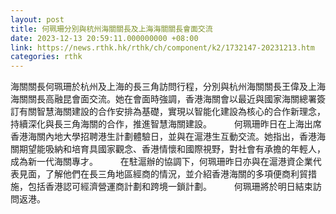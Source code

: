 ```yaml
---
layout: post
title: 何珮珊分別與杭州海關關長及上海海關關長會面交流
date: 2023-12-13 20:59:11.000000000 +08:00
link: https://news.rthk.hk/rthk/ch/component/k2/1732147-20231213.htm
categories: rthk
---
```


海關關長何珮珊於杭州及上海的長三角訪問行程，分別與杭州海關關長王偉及上海海關關長高融昆會面交流。她在會面時強調，香港海關會以最近與國家海關總署簽訂有關智慧海關建設的合作安排為基礎，實現以智能化建設為核心的合作新理念，持續深化與長三角海關的合作，推進智慧海關建設。
　　 
何珮珊昨日在上海出席香港海關內地大學招聘港生計劃體驗日，並與在滬港生互動交流。她指出，香港海關期望能吸納和培育具國家觀念、香港情懷和國際視野，對社會有承擔的年輕人，成為新一代海關專才。
　　 
在駐滬辦的協調下，何珮珊昨日亦與在滬港資企業代表見面，了解他們在長三角地區經商的情況，並介紹香港海關的多項便商利貿措施，包括香港認可經濟營運商計劃和跨境一鎖計劃。
　　 
何珮珊將於明日結束訪問返港。

